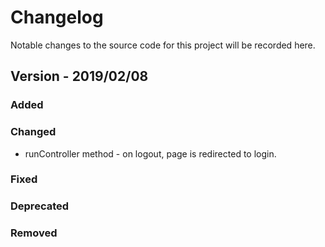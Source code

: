 # Changelog

Notable changes to the source code for this project will be recorded here. 

## Version - 2019/02/08

### Added

### Changed
* runController method - on logout, page is redirected to login.
### Fixed

### Deprecated

### Removed